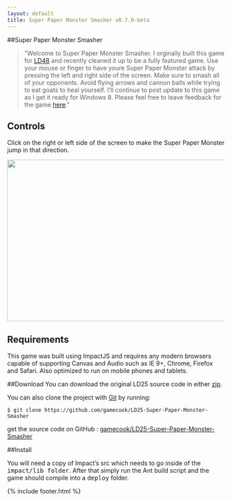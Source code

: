 ```yaml
---
layout: default
title: Super Paper Monster Smasher v0.7.0-beta
---
```


<script src='game.min.js'></script>

##Super Paper Monster Smasher

>"Welcome to Super Paper Monster Smasher. I orginally built this game for <A href="http://gamecook.com/games/ld25-super-paper-monster-smasher/" target="_blank">LD48</a> and recently cleaned it up to be a fully featured game. Use your mouse or finger to have youre Super Paper Monster attack by pressing the left and right side of the screen. Make sure to smash all of your opponents. Avoid flying arrows and cannon balls while trying to eat goats to heal yourself. I'll continue to post update to this game as I get it ready for Windows 8. Please feel free to leave feedback for the game <a target="_blank" href="https://plus.google.com/113373098067901951782/posts/JMjCmCwxBWX">here</a>."

<canvas id="canvas"></canvas>

<h2>Controls</h2>

<p>Click on the right or left side of the screen to make the Super Paper Monster jump in that direction.</p>

<p><img width=624 height=374 id="Picture 10" src="media/instructions/image002.jpg"></p>

<h2>Requirements</h2>

<p>This game was built using ImpactJS and requires any modern browsers capable of supporting Canvas and Audio such as IE 9+, Chrome, Firefox and Safari. Also optimized to run on mobile phones and tablets.</p>

##Download
You can download the original LD25 source code in either <a href="https://github.com/gamecook/LD25-Super-Paper-Monster-Smasher/archive/master.zip">zip</a>.

You can also clone the project with <a href="http://git-scm.com">Git</a> by running:

    $ git clone https://github.com/gamecook/LD25-Super-Paper-Monster-Smasher

get the source code on GitHub : <a href="https://github.com/gamecook/LD25-Super-Paper-Monster-Smasher">gamecook/LD25-Super-Paper-Monster-Smasher</a>

##Install

You will need a copy of Impact’s src which needs to go inside of the <tt>impact/lib folder</tt>. After that simply run the Ant build script and the game should compile into a <tt>deploy</tt> folder.


{% include footer.html %}
